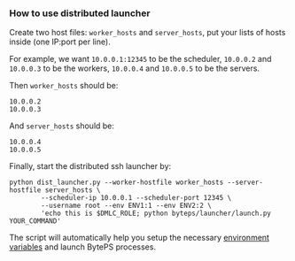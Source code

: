 ### How to use distributed launcher

Create two host files: `worker_hosts` and `server_hosts`, put your lists of hosts inside (one IP:port per line).

For example, we want `10.0.0.1:12345` to be the scheduler, `10.0.0.2` and `10.0.0.3` to be the workers, `10.0.0.4` and `10.0.0.5` to be the servers.

Then `worker_hosts` should be:
```
10.0.0.2
10.0.0.3
```

And `server_hosts` should be:
```
10.0.0.4
10.0.0.5
```

Finally, start the distributed ssh launcher by:

```
python dist_launcher.py --worker-hostfile worker_hosts --server-hostfile server_hosts \
        --scheduler-ip 10.0.0.1 --scheduler-port 12345 \
        --username root --env ENV1:1 --env ENV2:2 \
        'echo this is $DMLC_ROLE; python byteps/launcher/launch.py YOUR_COMMAND'
```

The script will automatically help you setup the necessary [environment variables](/docs/env.md) and launch BytePS processes.